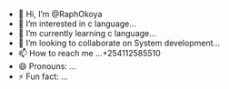 - 👋 Hi, I’m @RaphOkoya
- 👀 I’m interested in c language...
- 🌱 I’m currently learning c language...
- 💞️ I’m looking to collaborate on System development...
- 📫 How to reach me ...+254112585510
- 😄 Pronouns: ...
- ⚡ Fun fact: ...

<!---
Raphpychar/Raphpychar is a ✨ special ✨ repository because its `README.md` (this file) appears on your GitHub profile.
You can click the Preview link to take a look at your changes.
--->
